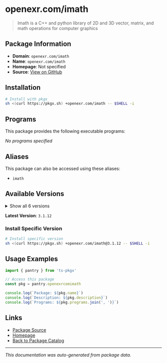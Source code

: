 # openexr.com/imath

> Imath is a C++ and python library of 2D and 3D vector, matrix, and math operations for computer graphics

## Package Information

- **Domain**: `openexr.com/imath`
- **Name**: `openexr.com/imath`
- **Homepage**: Not specified
- **Source**: [View on GitHub](https://github.com/pkgxdev/pantry/tree/main/projects/openexr.com/imath/package.yml)

## Installation

```bash
# Install with pkgx
sh <(curl https://pkgx.sh) +openexr.com/imath -- $SHELL -i
```

## Programs

This package provides the following executable programs:

*No programs specified*

## Aliases

This package can also be accessed using these aliases:

- `imath`

## Available Versions

<details>
<summary>Show all 6 versions</summary>

- `3.1.12`, `3.1.11`, `3.1.10`, `3.1.9`, `3.1.8`
- `3.1.7`

</details>

**Latest Version**: `3.1.12`

### Install Specific Version

```bash
# Install specific version
sh <(curl https://pkgx.sh) +openexr.com/imath@3.1.12 -- $SHELL -i
```

## Usage Examples

```typescript
import { pantry } from 'ts-pkgx'

// Access this package
const pkg = pantry.openexrcomimath

console.log(`Package: ${pkg.name}`)
console.log(`Description: ${pkg.description}`)
console.log(`Programs: ${pkg.programs.join(', ')}`)
```

## Links

- [Package Source](https://github.com/pkgxdev/pantry/tree/main/projects/openexr.com/imath/package.yml)
- [Homepage](#)
- [Back to Package Catalog](../package-catalog.md)

---

*This documentation was auto-generated from package data.*
